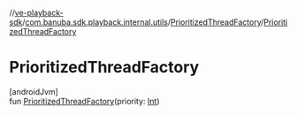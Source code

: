 //[ve-playback-sdk](../../../index.md)/[com.banuba.sdk.playback.internal.utils](../index.md)/[PrioritizedThreadFactory](index.md)/[PrioritizedThreadFactory](-prioritized-thread-factory.md)

# PrioritizedThreadFactory

[androidJvm]\
fun [PrioritizedThreadFactory](-prioritized-thread-factory.md)(priority: [Int](https://kotlinlang.org/api/latest/jvm/stdlib/kotlin/-int/index.html))
